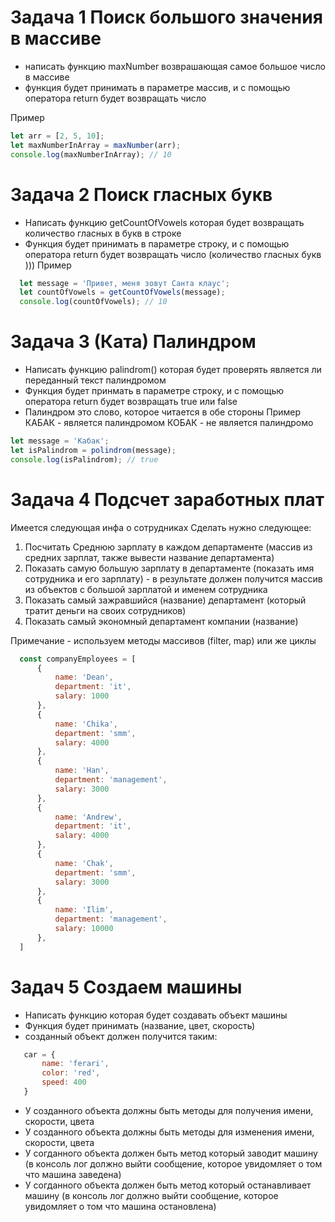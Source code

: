 # Задача 1 Поиск большого значения в массиве
  - написать функцию maxNumber возврашающая самое большое число в массиве
  - функция будет принимать в параметре массив, и с помощью оператора return будет возвращать число

  Пример
  ```JavaScript
  let arr = [2, 5, 10];
  let maxNumberInArray = maxNumber(arr);
  console.log(maxNumberInArray); // 10
  ```
# Задача 2 Поиск гласных букв
  - Написать функцию getCountOfVowels которая будет возвращать количество гласных в букв в строке
  - Функция будет принимать в параметре строку, и с помощью оператора return будет возвращать число (количество гласных букв )))
  Пример
```JavaScript
  let message = 'Привет, меня зовут Санта клаус';
  let countOfVowels = getCountOfVowels(message);
  console.log(countOfVowels); // 10 
```
# Задача 3 (Ката) Пaлиндром
  - Написать функцию palindrom() которая будет проверять является ли переданный текст палиндромом
  - Функция будет принмать в параметре строку, и с помощью оператора return будет возвращать true или false
  - Палиндром это слово, которое читается в обе стороны
  Пример
  КАБАК - является палиндромом
  КОБАК - не является палиндромо

  ```JavaScript
  let message = 'Кабак';
  let isPalindrom = polindrom(message);
  console.log(isPalindrom); // true
  ```
# Задача 4 Подсчет заработных плат
  Имеется следующая инфа о сотрудниках
  Сделать нужно следующее:
  1) Посчитать Среднюю зарплату в каждом департаменте (массив из средних зарплат, также вывести название департамента)
  2) Показать самую большую зарплату в департаменте (показать имя сотрудника и его зарплату) - в результате должен получится массив из объектов с большой зарплатой и именем сотрудника
  3) Показать самый зажравшийся (название) департамент (который тратит деньги на своих сотрудников)
  4) Показать самый экономный департамент компании (название)

  Примечание - используем методы массивов (filter, map) или же циклы
  ```JavaScript
    const companyEmployees = [
        {
            name: 'Dean',
            department: 'it',
            salary: 1000
        },
        {
            name: 'Chika',
            department: 'smm',
            salary: 4000
        },
        {
            name: 'Han',
            department: 'management',
            salary: 3000
        },
        {
            name: 'Andrew',
            department: 'it',
            salary: 4000
        },
        {
            name: 'Chak',
            department: 'smm',
            salary: 3000
        },
        {
            name: 'Ilim',
            department: 'management',
            salary: 10000
        },
    ]
  ```
# Задач 5 Создаем машины
 - Написать функцию которая будет создавать объект машины
 - Функция будет принимать (название, цвет, скорость)
 - созданный объект должен получится таким:
 ```JavaScript
    car = {
        name: 'ferari',
        color: 'red',
        speed: 400
    }
 ```
 - У созданного объекта должны быть методы для получения имени, скорости, цвета
 - У созданного объекта должны быть методы для изменения имени, скорости, цвета
 - У согданного объекта должен быть метод который заводит машину (в консоль лог должно выйти сообщение, которое увидомляет о том что машина заведена)
 - У согданного объекта должен быть метод который останавливает машину (в консоль лог должно выйти сообщение, которое увидомляет о том что машина остановлена)